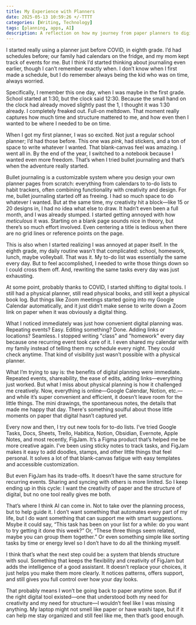 ```yaml
---
title: My Experience with Planners
date: 2025-05-13 10:59:26 +/-TTTT
categories: [Writing, Technology]
tags: [planning, apps, AI] 
description: A reflection on how my journey from paper planners to digital tools shaped the way I organize, express, and find balance between structure and creativity.
---
```


I started really using a planner just before COVID, in eighth grade. I’d had schedules before; our family had calendars on the fridge, and my mom kept track of events for me. But I think I’d started thinking about journaling even earlier, though I can’t remember exactly when. I don’t know when I first made a schedule, but I do remember always being the kid who was on time, always worried.

Specifically, I remember this one day, when I was maybe in the first grade. School started at 1:30, but the clock said 12:30. Because the small hand on the clock had already moved slightly past the 1, I thought it was 1:30 already. I completely freaked out. Full-on meltdown. That moment really captures how much time and structure mattered to me, and how even then I wanted to be where I needed to be on time. 

When I got my first planner, I was so excited. Not just a regular school planner; I’d had those before. This one was _pink_, had stickers, and a ton of space to write whatever I wanted. That blank-canvas feel was amazing. I went all in. By the end of the year, I switched to a notebook because I wanted even more freedom. That’s when I tried bullet journaling and that’s when the adventure really started.

Bullet journaling is a customizable system where you design your own planner pages from scratch: everything from calendars to to-do lists to habit trackers, often combining functionality with creativity and design. For me, bullet journaling started off as freeing. I had so much space to do whatever I wanted. But at the same time, my creativity hit a block—like 15 or 20 designs in, I had no idea what else to draw. It hadn’t even been a full month, and I was already stumped. I started getting annoyed with how _meticulous_ it was. Starting on a blank page sounds nice in theory, but there’s so much effort involved. Even centering a title is tedious when there are no grid lines or reference points on the page.

This is also when I started realizing I was annoyed at paper itself. In the eighth grade, my daily routine wasn’t that complicated: school, homework, lunch, maybe volleyball. That was it. My to-do list was essentially the same every day. But to feel accomplished, I needed to write those things down so I could cross them off. And, rewriting the same tasks every day was just exhausting.

At some point, probably thanks to COVID, I started shifting to digital tools. I still had a physical planner, still read physical books, and still kept a physical book log. But things like Zoom meetings started going into my Google Calendar automatically, and it just didn’t make sense to write down a Zoom link on paper when it was obviously a digital thing.

What I noticed immediately was just how convenient digital planning was. Repeating events? Easy. Editing something? Done. Adding links or locations? Seamless. I stopped writing "class" and "homework" every day because one recurring event took care of it. I even shared my calendar with my family instead of telling them my schedule every night. They could check anytime. That kind of visibility just wasn’t possible with a physical planner.

What I’m trying to say is: the benefits of digital planning were immediate. Repeated events, shareability, the ease of edits, adding links—everything just worked. But what I miss about physical planning is how it challenged me creatively. Now, everything is online—Google Calendar, Notion, etc.—and while it’s super convenient and efficient, it doesn’t leave room for the little things. The mini drawings, the spontaneous notes, the details that made me happy that day. There's something soulful about those little moments on paper that digital hasn’t captured yet.

Every now and then, I try out new tools for to-do lists. I’ve tried Google Tasks, Docs, Sheets, Trello, Habitica, Notion, Obsidian, Evernote, Apple Notes, and most recently, FigJam. It’s a Figma product that’s helped me be more creative again. I’ve been using sticky notes to track tasks, and FigJam makes it easy to add doodles, stamps, and other little things that feel personal. It solves a lot of that blank-canvas fatigue with easy templates and accessible customization. 

But even FigJam has its trade-offs. It doesn’t have the same structure for recurring events. Sharing and syncing with others is more limited. So I keep ending up in this cycle: I want the creativity of paper and the structure of digital, but no one tool really gives me both.

That’s where I think AI can come in. Not to take over the planning process, but to help guide it. I don’t want something that automates every part of my life, but I do want something that can support me with smart suggestions. Msybe it could say, “This task has been on your list for a while: do you want to try getting it done this week?” Or, “These three things seem related, maybe you can group them together.” Or even something simple like sorting tasks by time or energy level so I don’t have to do all the thinking myself.

I think that’s what the next step could be: a system that blends structure with soul. Something that keeps the flexibility and creativity of FigJam but adds the intelligence of a good assistant. It doesn’t replace your choices, it just helps you make them more clearly. It notices patterns, offers support, and still gives you full control over how your day looks.

That probably means I won’t be going back to paper anytime soon. But if the right digital tool existed—one that understood both my need for creativity and my need for structure—I wouldn’t feel like I was missing anything. My laptop might not smell like paper or have washi tape, but if it can help me stay organized and still feel like me, then that’s good enough.


